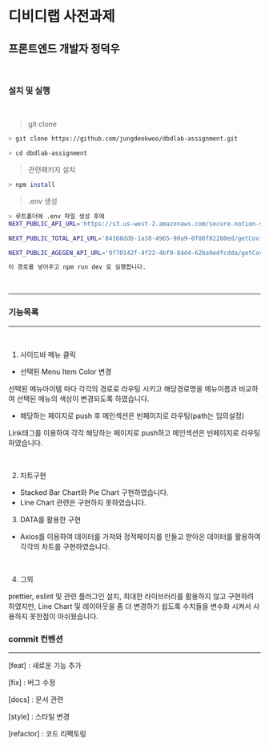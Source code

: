 # 디비디랩 사전과제

## 프론트엔드 개발자 정덕우

<br>

### 설치 및 실행

<br>

> git clone

```bash
> git clone https://github.com/jungdeokwoo/dbdlab-assignment.git

> cd dbdlab-assignment
```

> 관련패키지 설치

```bash
> npm install
```

> .env 생성

```bash
> 루트폴더에 .env 파일 생성 후에
NEXT_PUBLIC_API_URL='https://s3.us-west-2.amazonaws.com/secure.notion-static.com'

NEXT_PUBLIC_TOTAL_API_URL='84168dd6-1a38-4965-90a9-0f08f82280ed/getCovid19InfStateJson.json?X-Amz-Algorithm=AWS4-HMAC-SHA256&X-Amz-Content-Sha256=UNSIGNED-PAYLOAD&X-Amz-Credential=AKIAT73L2G45EIPT3X45%2F20221030%2Fus-west-2%2Fs3%2Faws4_request&X-Amz-Date=20221030T140109Z&X-Amz-Expires=86400&X-Amz-Signature=f1e8935a3352662ee2ebb24d343f6a7278331b13d947bf05d43f977aa3272b31&X-Amz-SignedHeaders=host&response-content-disposition=filename%3D"getCovid19InfStateJson.json"&x-id=GetObject'

NEXT_PUBLIC_AGEGEN_API_URL='9f70142f-4f22-4bf9-84d4-62ba9edfcdda/getCovid19GenAgeCaseInfJson.json?X-Amz-Algorithm=AWS4-HMAC-SHA256&X-Amz-Content-Sha256=UNSIGNED-PAYLOAD&X-Amz-Credential=AKIAT73L2G45EIPT3X45%2F20221029%2Fus-west-2%2Fs3%2Faws4_request&X-Amz-Date=20221029T164008Z&X-Amz-Expires=86400&X-Amz-Signature=5d625ca3dac6a8a8adc0d678900bdae5ebef00c3b2c5c549a5f5abf634f77291&X-Amz-SignedHeaders=host&response-content-disposition=filename%3D"getCovid19GenAgeCaseInfJson.json"&x-id=GetObject'

이 경로를 넣어주고 npm run dev 로 실행합니다.
```

<br>

<hr>

### 기능목록

<hr>
<br>

1. 사이드바 메뉴 클릭

- 선택된 Menu Item Color 변경

선택된 메뉴아이템 마다 각각의 경로로 라우팅 시키고 해당경로명을 메뉴이름과 비교하여 선택된 메뉴의
색상이 변경되도록 하였습니다.

- 해당하는 페이지로 push 후 메인섹션은 빈페이지로 라우팅(path는 임의설정)

Link태그를 이용하여 각각 해당하는 페이지로 push하고 메인섹션은 빈페이지로 라우팅 하였습니다.

<br>

2. 차트구현

- Stacked Bar Chart와 Pie Chart 구현하였습니다.
- Line Chart 관련은 구현하지 못하였습니다.

3. DATA를 활용한 구현

- Axios를 이용하여 데이터를 가져와 정적페이지를 만들고 받아온 데이터를 활용하여 각각의 차트를 구현하였습니다.

<br>

4. 그외

prettier, eslint 및 관련 플러그인 설치, 최대한 라이브러리를 활용하지 않고 구현하려 하였지만, Line Chart 및 레이아웃을 좀 더 변경하기 쉽도록 수치들을 변수화 시켜서 사용하지 못한점이 아쉬웠습니다.

### commit 컨벤션

<hr>

[feat] : 새로운 기능 추가

[fix] : 버그 수정

[docs] : 문서 관련

[style] : 스타일 변경

[refactor] : 코드 리팩토링
